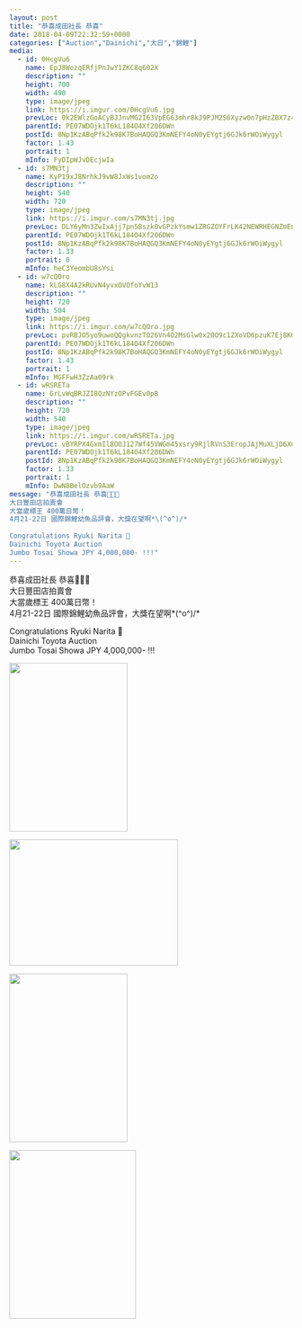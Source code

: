 ```yaml
---
layout: post
title: "恭喜成田社長 恭喜" 
date: 2018-04-09T22:32:59+0000 
categories: ["Auction","Dainichi","大日","錦鯉"] 
media:
  - id: 0HcgVu6
    name: EpJ8WozqERfjPnJwY1ZKC8q602X
    description: ""   
    height: 700
    width: 490
    type: image/jpeg
    link: https://i.imgur.com/0HcgVu6.jpg
    prevLoc: 0k2EWlzGoACyBJJnvMG2I63VpEG63mhr8kJ9PJM2S6Xyzw0n7pHzZBX7z4z5cmLEX6GJzWSl1QGRnRpXFW1JQNXVYLFo7816B599TE9nLY1BB2irAZwXv7LXu4vqBqKYlETlZND05pvLH1Y4DNJ4J1tG4WN8A8XpSn2z0x4g2Nf4wBzrjDoDH0255K2890IDLPnmzO6MUR5VvJRQyrSo1D9kg6knFyRG7B977AcqYQMVV4RKfKnP3k4
    parentId: PE07WDOjk1T6kL184O4Xf206DWn
    postId: 8Np1KzABqPfk2k98K7BoHAQGQ3KmNEFY4oN0yEYgtj6GJk6rWOiWygyl
    factor: 1.43
    portrait: 1
    mInfo: FyDIpWJvDEcjwIa
  - id: s7MN3tj
    name: KyP19xJ8NrhkJ9vW8JxWs1vom2o
    description: ""   
    height: 540
    width: 720
    type: image/jpeg
    link: https://i.imgur.com/s7MN3tj.jpg
    prevLoc: DLY6yMn3ZwIxAjj7pn5Bszk0vGPzkYsmw1ZRGZOYFrLK42NEWRHEGNZmEnE3TNgmLgqzLztmzVJYoJp9co6mjomo20HLOJjw7J3QIP95Zvk5G1tXNRwXnWV1F0pjDyqOlASyr2lGkWp3uZq7qmxXDwcQvv4w6oG8hjo3AqQP8XsrMDk63VqYspGDJ9Np10Frv3WlZzZvUYoWjZrkrZcMA4xq2q18fpl6VV5q72covzPzqzXZhmpV76L5QoS2B7nN9R51FL48p02j1
    parentId: PE07WDOjk1T6kL184O4Xf206DWn
    postId: 8Np1KzABqPfk2k98K7BoHAQGQ3KmNEFY4oN0yEYgtj6GJk6rWOiWygyl
    factor: 1.33
    portrait: 0
    mInfo: heC3YeombU8sYsi
  - id: w7cQOro
    name: kLG8X4A2kRUvN4yvxOVOfoYvW13
    description: ""   
    height: 720
    width: 504
    type: image/jpeg
    link: https://i.imgur.com/w7cQOro.jpg
    prevLoc: pvRBJO5yo9uwoQQgkvnzTO26Vn4O2MsGlw0x20O9c1ZXoVD6pzuK7Ej8K0KDczko0NGwjBFKRy83MAlLS8D2oXg1DwHD5D5YNvkBH4D35Vy5wVtXmxBNy2nrHxRX430z2PCR7zOwlqNLCkNDMmrKR1Ur5JVVJYr3TmkrEmOp4zI7NNO50Q4BH9gEZllKVVcylEQK385PtBKgAn7DWKtVDq0ZGmYLS1kLWYn164clPPwDkGOJsq2KX6PolWH9BD0D60W6F9n
    parentId: PE07WDOjk1T6kL184O4Xf206DWn
    postId: 8Np1KzABqPfk2k98K7BoHAQGQ3KmNEFY4oN0yEYgtj6GJk6rWOiWygyl
    factor: 1.43
    portrait: 1
    mInfo: MGFFwH3ZzAa09rk
  - id: wRSRETa
    name: GrLvWqBRJZI8QzNYzOPvFGEv0pB
    description: ""   
    height: 720
    width: 540
    type: image/jpeg
    link: https://i.imgur.com/wRSRETa.jpg
    prevLoc: vBYRPX4GxmIl8OOJ127Wf45VWGm45xsry9RjlRVnS3EropJAjMuXLjD6XnXvIzB4WXRMj1FXkDLYQ9GqfVEYJqVLMGsXrBEw8kDWIQ5ZjADX6wuq4jEAW9EXu0g4xQ8QrWUADXVLRDjnhwOP30487wsYvQBKvYYAuznEYQPPqOf0Q8gAEOO3FAQl8jAlRJswN3n042v4FplrOg60rKFD9k1ABYDotj4VvYDp00HlGA5mAo2XcK1jDWBjg9i8O5W6GvPQ
    parentId: PE07WDOjk1T6kL184O4Xf206DWn
    postId: 8Np1KzABqPfk2k98K7BoHAQGQ3KmNEFY4oN0yEYgtj6GJk6rWOiWygyl
    factor: 1.33
    portrait: 1
    mInfo: DwN8BelOzvb9AaW
message: "恭喜成田社長 恭喜🎉🎉🎉  
大日豐田店拍賣會   
大當歲標王 400萬日幣！  
4月21-22日 國際錦鯉幼魚品評會，大獎在望啊*\(^o^)/*  
  
Congratulations Ryuki Narita 🎉   
Dainichi Toyota Auction  
Jumbo Tosai Showa JPY 4,000,000- !!!"
---
```


恭喜成田社長 恭喜🎉🎉🎉  
大日豐田店拍賣會   
大當歲標王 400萬日幣！  
4月21-22日 國際錦鯉幼魚品評會，大獎在望啊*\(^o^)/*  
  
Congratulations Ryuki Narita 🎉   
Dainichi Toyota Auction  
Jumbo Tosai Showa JPY 4,000,000- !!!


[//]: #media:  
<a href="https://i.imgur.com/0HcgVu6.jpg"><img src="https://i.imgur.com/0HcgVu6.jpg" height="300" width="210" /></a> 
  

<a href="https://i.imgur.com/s7MN3tj.jpg"><img src="https://i.imgur.com/s7MN3tj.jpg" height="225" width="300" /></a> 
  

<a href="https://i.imgur.com/w7cQOro.jpg"><img src="https://i.imgur.com/w7cQOro.jpg" height="300" width="210" /></a> 
  

<a href="https://i.imgur.com/wRSRETa.jpg"><img src="https://i.imgur.com/wRSRETa.jpg" height="300" width="225" /></a> 
 
